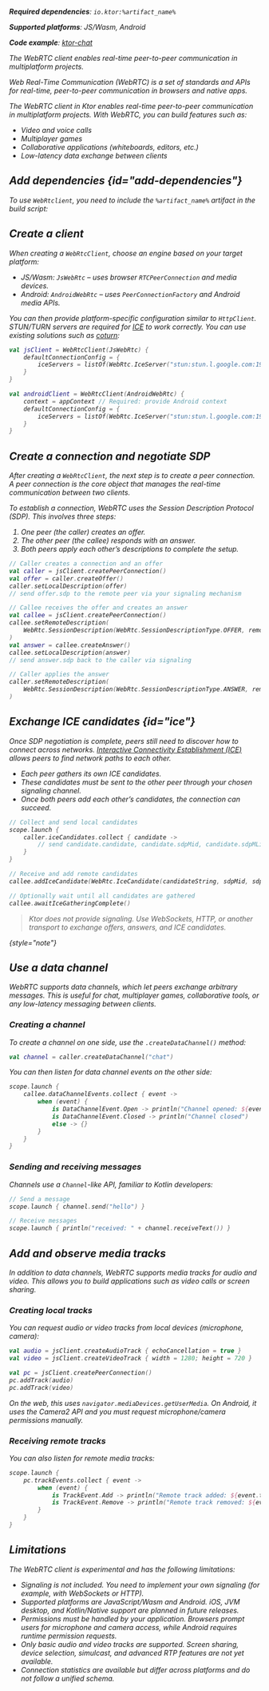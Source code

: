[//]: # (title: WebRTC client)

<show-structure for="chapter" depth="2"/>
<primary-label ref="experimental"/>

<var name="artifact_name" value="ktor-client-webrtc"/>
<tldr>
    <p>
        <b>Required dependencies</b>: <code>io.ktor:%artifact_name%</code>
    </p>
    <p>
        <b>Supported platforms</b>: JS/Wasm, Android
    </p>   
    <p>
        <b>Code example</b>: <a href="https://github.com/ktorio/ktor-chat/">ktor-chat</a>
    </p>
</tldr>
<link-summary>
    The WebRTC client enables real-time peer-to-peer communication in multiplatform projects.
</link-summary>

Web Real-Time Communication (WebRTC) is a set of standards and APIs for real-time, peer-to-peer communication in
browsers and native apps.

The WebRTC client in Ktor enables real-time peer-to-peer communication in multiplatform projects. With WebRTC, you can
build features such as:

- Video and voice calls
- Multiplayer games
- Collaborative applications (whiteboards, editors, etc.)
- Low-latency data exchange between clients

## Add dependencies {id="add-dependencies"}

To use `WebRtclient`, you need to include the `%artifact_name%` artifact in the build script:

<include from="lib.topic" element-id="add_ktor_artifact"/>

## Create a client

When creating a `WebRtcClient`, choose an engine based on your target platform:

- JS/Wasm: `JsWebRtc` – uses browser `RTCPeerConnection` and media devices.
- Android: `AndroidWebRtc` – uses `PeerConnectionFactory` and Android media APIs.

You can then provide platform-specific configuration similar to `HttpClient`. STUN/TURN servers are required for
[ICE](#ice) to work correctly. You can use existing solutions such as [coturn](https://github.com/coturn/coturn):

<tabs group="platform" id="create-webrtc-client">
<tab title="JS/Wasm" group-key="js-wasm">

```kotlin
val jsClient = WebRtcClient(JsWebRtc) {
    defaultConnectionConfig = {
        iceServers = listOf(WebRtc.IceServer("stun:stun.l.google.com:19302"))
    }
}
```

</tab>
<tab title="Android" group-key="android">

```kotlin
val androidClient = WebRtcClient(AndroidWebRtc) {
    context = appContext // Required: provide Android context
    defaultConnectionConfig = {
        iceServers = listOf(WebRtc.IceServer("stun:stun.l.google.com:19302"))
    }
}
```

</tab>
</tabs>

## Create a connection and negotiate SDP

After creating a `WebRtcClient`, the next step is to create a peer connection.
A peer connection is the core object that manages the real-time communication between two clients.

To establish a connection, WebRTC uses the Session Description Protocol (SDP). This involves three steps:

1. One peer (the caller) creates an offer.
2. The other peer (the callee) responds with an answer.
3. Both peers apply each other’s descriptions to complete the setup.

```kotlin
// Caller creates a connection and an offer
val caller = jsClient.createPeerConnection()
val offer = caller.createOffer()
caller.setLocalDescription(offer)
// send offer.sdp to the remote peer via your signaling mechanism

// Callee receives the offer and creates an answer
val callee = jsClient.createPeerConnection()
callee.setRemoteDescription(
    WebRtc.SessionDescription(WebRtc.SessionDescriptionType.OFFER, remoteOfferSdp)
)
val answer = callee.createAnswer()
callee.setLocalDescription(answer)
// send answer.sdp back to the caller via signaling

// Caller applies the answer
caller.setRemoteDescription(
    WebRtc.SessionDescription(WebRtc.SessionDescriptionType.ANSWER, remoteAnswerSdp)
)
```

## Exchange ICE candidates {id="ice"}

Once SDP negotiation is complete, peers still need to discover how to connect across networks. [Interactive Connectivity
Establishment (ICE)](https://en.wikipedia.org/wiki/Interactive_Connectivity_Establishment) allows peers to find network
paths to each other.

- Each peer gathers its own ICE candidates.
- These candidates must be sent to the other peer through your chosen signaling channel.
- Once both peers add each other’s candidates, the connection can succeed.

```kotlin
// Collect and send local candidates
scope.launch {
    caller.iceCandidates.collect { candidate ->
        // send candidate.candidate, candidate.sdpMid, candidate.sdpMLineIndex to remote peer
    }
}

// Receive and add remote candidates
callee.addIceCandidate(WebRtc.IceCandidate(candidateString, sdpMid, sdpMLineIndex))

// Optionally wait until all candidates are gathered
callee.awaitIceGatheringComplete()
```

> Ktor does not provide signaling. Use WebSockets, HTTP, or another transport to exchange offers, answers, and
> ICE candidates.
> 
{style="note"}

## Use a data channel

WebRTC supports data channels, which let peers exchange arbitrary messages. This is useful for chat, multiplayer games,
collaborative tools, or any low-latency messaging between clients.

### Creating a channel

To create a channel on one side, use the `.createDataChannel()` method:

```kotlin
val channel = caller.createDataChannel("chat")
```

You can then listen for data channel events on the other side:

```kotlin
scope.launch {
    callee.dataChannelEvents.collect { event ->
        when (event) {
            is DataChannelEvent.Open -> println("Channel opened: ${event.channel}")
            is DataChannelEvent.Closed -> println("Channel closed")
            else -> {}
        }
    }
}
```

### Sending and receiving messages

Channels use a `Channel`-like API, familiar to Kotlin developers:

```kotlin
// Send a message
scope.launch { channel.send("hello") }

// Receive messages
scope.launch { println("received: " + channel.receiveText()) }
```

## Add and observe media tracks

In addition to data channels, WebRTC supports media tracks for audio and video. This allows you to build applications
such as video calls or screen sharing.

### Creating local tracks

You can request audio or video tracks from local devices (microphone, camera):

```kotlin
val audio = jsClient.createAudioTrack { echoCancellation = true }
val video = jsClient.createVideoTrack { width = 1280; height = 720 }

val pc = jsClient.createPeerConnection()
pc.addTrack(audio)
pc.addTrack(video)
```

On the web, this uses `navigator.mediaDevices.getUserMedia`. On Android, it uses the Camera2 API and you must request
microphone/camera permissions manually.

### Receiving remote tracks

You can also listen for remote media tracks:

```kotlin
scope.launch {
    pc.trackEvents.collect { event ->
        when (event) {
            is TrackEvent.Add -> println("Remote track added: ${event.track.id}")
            is TrackEvent.Remove -> println("Remote track removed: ${event.track.id}")
        }
    }
}
```

## Limitations

The WebRTC client is experimental and has the following limitations:

- Signaling is not included. You need to implement your own signaling (for example, with WebSockets or HTTP).
- Supported platforms are JavaScript/Wasm and Android. iOS, JVM desktop, and Kotlin/Native support are planned in future
  releases.
- Permissions must be handled by your application. Browsers prompt users for microphone and camera access, while
  Android requires runtime permission requests.
- Only basic audio and video tracks are supported. Screen sharing, device selection, simulcast, and advanced RTP
  features are not yet available.
- Connection statistics are available but differ across platforms and do not follow a unified schema.